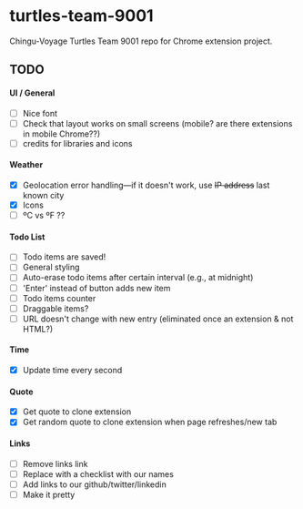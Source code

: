 # turtles-team-9001

Chingu-Voyage Turtles Team 9001 repo for Chrome extension project.

## TODO

#### UI / General

- [ ] Nice font
- [ ] Check that layout works on small screens (mobile? are there extensions in mobile Chrome??)
- [ ] credits for libraries and icons

#### Weather

- [x] Geolocation error handling—if it doesn't work, use ~~IP address~~ last known city
- [x] Icons
- [ ] ºC vs ºF ??

#### Todo List

- [ ] Todo items are saved!
- [ ] General styling
- [ ] Auto-erase todo items after certain interval (e.g., at midnight)
- [ ] 'Enter' instead of button adds new item
- [ ] Todo items counter
- [ ] Draggable items?
- [ ] URL doesn't change with new entry (eliminated once an extension & not HTML?)

#### Time 

- [x] Update time every second

#### Quote
- [x] Get quote to clone extension
- [x] Get random quote to clone extension when page refreshes/new tab

#### Links

- [ ] Remove links link
- [ ] Replace with a checklist with our names
- [ ] Add links to our github/twitter/linkedin
- [ ] Make it pretty 